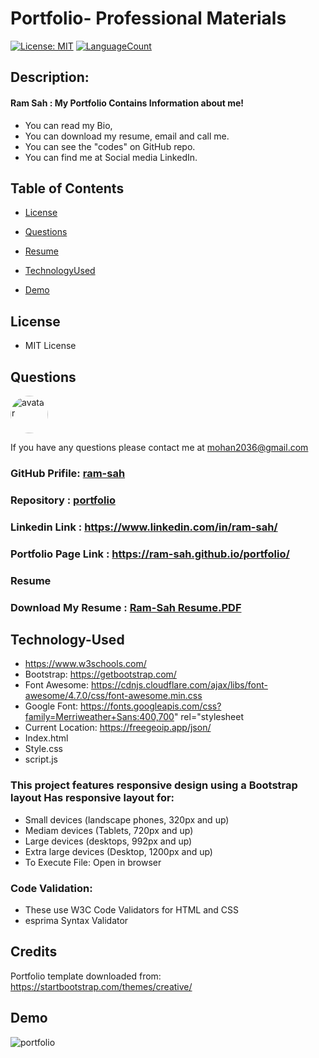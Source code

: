 # Portfolio- Professional Materials
[![License: MIT](https://img.shields.io/badge/License-MIT-green.svg)](https://opensource.org/licenses/MIT)
[![LanguageCount](https://img.shields.io/github/languages/count/ram-sah/portfolio)](https://github.com/ram-sah/portfolio)

## Description: 
####  Ram Sah : My Portfolio Contains Information about me!
* You can read my Bio, 
* You can download my resume, email and call me.
* You can see the "codes" on GitHub repo.
* You can find me at Social media LinkedIn.

## Table of Contents
            
* [License](#license) 
            
* [Questions](#Questions)

* [Resume](#Resume)

* [TechnologyUsed](#Technology-Used)

* [Demo](#Demo)

## License
* MIT License

## Questions
            
<img src="https://github.com/ram-sah.png" alt="avatar" style="border-radius: 30px" width="60" />
            
If you have any questions please contact me at mohan2036@gmail.com
### GitHub Prifile: [ram-sah](https://github.com/ram-sah) 
### Repository : [portfolio](https://github.com/ram-sah/portfolio)
###  Linkedin Link : https://www.linkedin.com/in/ram-sah/
###  Portfolio Page Link : https://ram-sah.github.io/portfolio/
###  Resume
### Download My Resume : [Ram-Sah Resume.PDF](https://drive.google.com/file/d/1ntDDYrN0LmEKWNkeJnAlFh5S5tF7r18G/view?usp=sharing)


## Technology-Used
* https://www.w3schools.com/
* Bootstrap: https://getbootstrap.com/
* Font Awesome: https://cdnjs.cloudflare.com/ajax/libs/font-awesome/4.7.0/css/font-awesome.min.css
* Google Font: https://fonts.googleapis.com/css?family=Merriweather+Sans:400,700" rel="stylesheet
* Current Location: https://freegeoip.app/json/
* Index.html
* Style.css
* script.js

### This project features responsive design using a Bootstrap layout Has responsive layout for:
* Small devices (landscape phones, 320px and up) 
* Mediam devices (Tablets, 720px and up)
* Large devices (desktops, 992px and up)
* Extra large devices (Desktop, 1200px and up)
* To Execute File: Open in browser

### Code Validation:
* These use W3C Code Validators for HTML and CSS
* esprima Syntax Validator 

## Credits
Portfolio template downloaded from: https://startbootstrap.com/themes/creative/

## Demo 
   ![portfolio](https://user-images.githubusercontent.com/64625123/93419885-f0a17380-f87b-11ea-94c2-20840c5d238d.gif)

